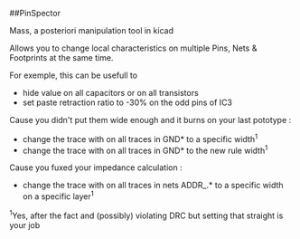 ##PinSpector

Mass, a posteriori manipulation tool in kicad

Allows you to change local characteristics on multiple
Pins, Nets & Footprints at the same time.


For exemple, this can be usefull to


- hide value on all capacitors or on all transistors
- set paste retraction ratio to -30% on the odd pins of IC3


Cause you didn't put them wide enough and it burns on your last pototype :
- change the trace with on all traces in GND* to a specific width<sup>1</sup>
- change the trace with on all traces in GND* to the new rule width<sup>1</sup>


Cause you fuxed your impedance calculation :
- change the trace with on all traces in nets ADDR_.* to a specific width on a specific layer<sup>1</sup>






<sup>1</sup>Yes, after the fact and (possibly) violating DRC but setting that straight is your job

